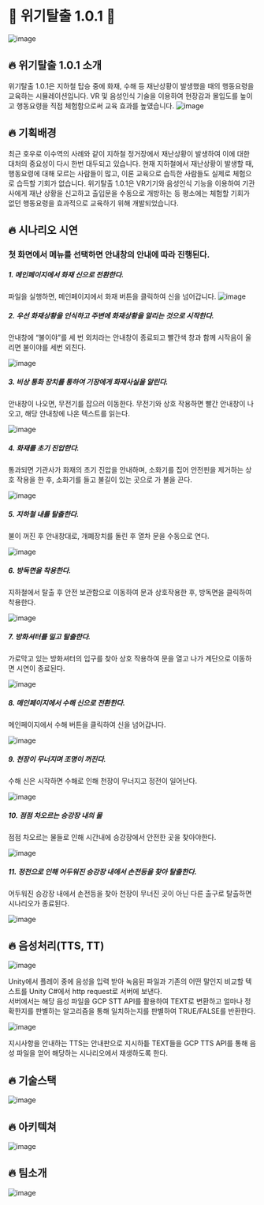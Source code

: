 # :fire_engine: 위기탈출 1.0.1 :fire_engine: 

![image](https://user-images.githubusercontent.com/116571873/202858171-5bbdee55-9b67-42d5-b111-879f4cccb5d9.png)

## :fire: 위기탈출 1.0.1 소개
위기탈출 1.0.1은 지하철 탑승 중에 화재, 수해 등 재난상황이 발생했을 때의 행동요령을 교육하는 시뮬레이션입니다. VR 및 음성인식 기술을 이용하여 현장감과 몰입도를 높이고 행동요령을 직접 체험함으로써 교육 효과를 높였습니다.
![image](https://user-images.githubusercontent.com/116571873/202858252-5f6f80a6-4834-4c17-95f3-c5e8967ae9af.png)

## :fire: 기획배경
최근 호우로 이수역의 사례와 같이 지하철 정거장에서 재난상황이 발생하여 이에 대한 대처의 중요성이 다시 한번 대두되고 있습니다. 현재 지하철에서 재난상황이 발생할 때, 행동요령에 대해 모르는 사람들이 많고, 이론 교육으로 습득한 사람들도 실제로 체험으로 습득할 기회가 없습니다. 위기탈출 1.0.1은 VR기기와 음성인식 기능을 이용하여 기관사에게 재난 상황을 신고하고 출입문을 수동으로 개방하는 등 평소에는 체험할 기회가 없던 행동요령을 효과적으로 교육하기 위해 개발되었습니다.

## :fire: 시나리오 시연

### 첫 화면에서 메뉴를 선택하면 안내창의 안내에 따라 진행된다.



##### 1. 메인페이지에서 화재 신으로 전환한다.

파일을 실행하면, 메인페이지에서 화재 버튼을 클릭하여 신을 넘어갑니다.
![image](https://user-images.githubusercontent.com/116571873/202858337-6806329b-70d3-4b82-8958-fdea7576c4d8.png)

##### 2. 우선 화재상황을 인식하고 주변에 화재상황을 알리는 것으로 시작한다.

안내창에 “불이야”를 세 번 외치라는 안내창이 종료되고 빨간색 창과 함께 시작음이 울리면 불이야를 세번 외친다.

![image](https://user-images.githubusercontent.com/116571873/202858386-0d6fe419-4fa7-48af-bd10-159e9a96ff6f.png)


##### 3. 비상 통화 장치를 통하여 기장에게 화재사실을 알린다.

안내창이 나오면, 무전기를 잡으러 이동한다. 무전기와 상호 작용하면 빨간 안내창이 나오고, 해당 안내창에 나온 텍스트를 읽는다.

![image](https://user-images.githubusercontent.com/116571873/202858421-507fc0ba-b7d2-4fe6-ae71-875f41b4417c.png)


##### 4. 화재를 초기 진압한다.

통과되면 기관사가 화재의 초기 진압을 안내하며, 소화기를 집어 안전핀을 제거하는 상호 작용을 한 후, 소화기를 들고 불길이 있는 곳으로 가 불을 끈다.

![image](https://user-images.githubusercontent.com/116571873/202858447-1ddac658-835c-4a40-a7de-37f99bb6e816.png)

##### 5. 지하철 내를 탈출한다.

불이 꺼진 후 안내창대로, 개폐장치를 돌린 후 열차 문을 수동으로 연다.

![image](https://user-images.githubusercontent.com/116571873/202858461-bfc707c6-a4a6-4008-a69b-2a6f37cb1c4b.png)

##### 6. 방독면을 착용한다.

지하철에서 탈출 후 안전 보관함으로 이동하여 문과 상호작용한 후, 방독면을 클릭하여 착용한다.

![image](https://user-images.githubusercontent.com/116571873/202858488-646737a1-d159-4871-af90-c77566dfa7ba.png)

##### 7. 방화셔터를 밀고 탈출한다.

가로막고 있는 방화셔터의 입구를 찾아 상호 작용하여 문을 열고 나가 계단으로 이동하면 시연이 종료된다.

![image](https://user-images.githubusercontent.com/116571873/202858500-58120ea9-262a-47aa-b254-c9b65c71e451.png)

##### 8. 메인페이지에서 수해 신으로 전환한다.

메인페이지에서 수해 버튼을 클릭하여 신을 넘어갑니다.

![image](https://user-images.githubusercontent.com/116571873/202858337-6806329b-70d3-4b82-8958-fdea7576c4d8.png)

##### 9. 천장이 무너지며 조명이 꺼진다.

수해 신은 시작하면 수해로 인해 천장이 무너지고 정전이 일어난다.

![image](https://user-images.githubusercontent.com/116571873/202859368-1c20e653-d8d1-40f7-af47-6806d85121d5.png)

##### 10. 점점 차오르는 승강장 내의 물

점점 차오르는 물들로 인해 시간내에 승강장에서 안전한 곳을 찾아야한다.

![image](https://user-images.githubusercontent.com/116571873/202859638-c7c5ebaf-6866-42e9-b4a3-7d631c63ec91.png)

##### 11. 정전으로 인해 어두워진 승강장 내에서 손전등을 찾아 탈출한다.

어두워진 승강장 내에서 손전등을 찾아 천장이 무너진 곳이 아닌 다른 출구로 탈출하면 시나리오가 종료된다.

![image](https://user-images.githubusercontent.com/116571873/202859684-85d97618-fdcb-4b43-80f6-b4d36eaf3e87.png)



## :fire: 음성처리(TTS, TT)

![image](https://user-images.githubusercontent.com/116571873/202859083-0e60013f-2b9f-47c2-9912-67ee187ab1f4.png)

Unity에서 플레이 중에 음성을 입력 받아 녹음된 파일과 기존의 어떤 말인지 비교할 텍스트를 Unity C#에서 http request로 서버에 보낸다.<br />
서버에서는 해당 음성 파일을 GCP STT API를 활용하여 TEXT로 변환하고 얼마나 정확한지를 판별하는 알고리즘을 통해 일치하는지를 판별하여 TRUE/FALSE를 반환한다.

![image](https://user-images.githubusercontent.com/116571873/202859297-d06de1fc-1f44-41c0-bea7-86a0981c5848.png)

지시사항을 안내하는 TTS는 안내판으로 지시하틑 TEXT들을 GCP TTS API를 통해 음성 파일을 얻어 해당하는 시나리오에서 재생하도록 한다.

## :fire: 기술스택

![image](https://user-images.githubusercontent.com/116571873/202858566-1b76c461-8c5e-4142-ae43-c94afbc7a7e3.png)

## :fire: 아키텍쳐

![image](https://user-images.githubusercontent.com/116571873/202858578-7014e19e-11f1-44ac-9037-3107d7e2aebc.png)

## :fire: 팀소개

![image](https://user-images.githubusercontent.com/116571873/202858601-089bcdbf-75aa-4c25-8f02-a6118ceb42ce.png)

